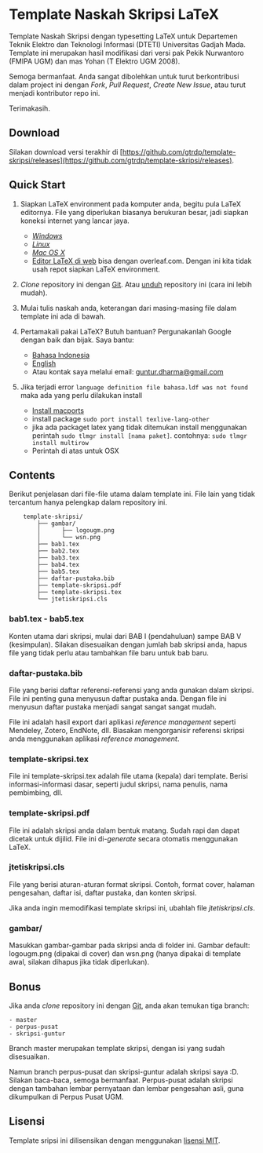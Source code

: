 Template Naskah Skripsi LaTeX
=============================

Template Naskah Skripsi dengan typesetting LaTeX untuk Departemen Teknik Elektro dan Teknologi Informasi (DTETI) Universitas Gadjah Mada. Template ini merupakan hasil modifikasi dari versi pak Pekik Nurwantoro (FMIPA UGM) dan mas Yohan (T Elektro UGM 2008).

Semoga bermanfaat. Anda sangat dibolehkan untuk turut berkontribusi dalam project ini dengan *Fork*, *Pull Request*, *Create New Issue*, atau turut menjadi kontributor repo ini.

Terimakasih.

Download
--------
Silakan download versi terakhir di [https://github.com/gtrdp/template-skripsi/releases](https://github.com/gtrdp/template-skripsi/releases).

Quick Start
-----------
1. Siapkan LaTeX environment pada komputer anda, begitu pula LaTeX editornya. File yang diperlukan biasanya berukuran besar, jadi siapkan koneksi internet yang lancar jaya.
	- [*Windows*](https://www.google.com/search?q=windows+setup+latex&oq=windows+setup+latex&aqs=chrome..69i57.6207j0j7&sourceid=chrome&es_sm=91&ie=UTF-8)
	- [*Linux*](https://www.google.com/search?q=windows+setup+latex&oq=windows+setup+latex&aqs=chrome..69i57.6207j0j7&sourceid=chrome&es_sm=91&ie=UTF-8#q=linux+setup+latex)
	- [*Mac OS X*](https://www.google.com/search?q=windows+setup+latex&oq=windows+setup+latex&aqs=chrome..69i57.6207j0j7&sourceid=chrome&es_sm=91&ie=UTF-8#q=mac+setup+latex)
	- [Editor LaTeX di web](https://www.overleaf.com/) bisa dengan overleaf.com. Dengan ini kita tidak usah repot siapkan LaTeX environment.

2. *Clone* repository ini dengan [Git](https://www.google.com/search?q=windows+setup+latex&oq=windows+setup+latex&aqs=chrome..69i57.6207j0j7&sourceid=chrome&es_sm=91&ie=UTF-8#q=setup+git). Atau [unduh](https://github.com/gtrdp/template-skripsi/releases) repository ini (cara ini lebih mudah).
3. Mulai tulis naskah anda, keterangan dari masing-masing file dalam template ini ada di bawah.
4. Pertamakali pakai LaTeX? Butuh bantuan? Pergunakanlah Google dengan baik dan bijak. Saya bantu:
	- [Bahasa Indonesia](https://www.google.com/search?q=tutorial+menggunakan+latex&oq=tutorial+menggunakan+latex&aqs=chrome..69i57j0.3219j0j7&sourceid=chrome&es_sm=91&ie=UTF-8)
	- [English](https://www.google.com/search?q=latex+tutorial&oq=latex+tutorial&aqs=chrome..69i57j69i65l3j69i60l2.1884j0j7&sourceid=chrome&es_sm=91&ie=UTF-8)
	- Atau kontak saya melalui email: [guntur.dharma@gmail.com](mailto:guntur.dharma@gmail.com)
5. Jika terjadi error `language definition file bahasa.ldf was not found` maka ada yang perlu dilakukan install
    - [Install macports](https://www.macports.org/install.php)
    - install package `sudo port install texlive-lang-other`
    - jika ada packaget latex yang tidak ditemukan install menggunakan perintah `sudo tlmgr install [nama paket]`. 
        contohnya: `sudo tlmgr install multirow`
    - Perintah di atas untuk OSX

Contents
--------
Berikut penjelasan dari file-file utama dalam template ini. File lain yang tidak tercantum hanya pelengkap dalam repository ini.

		template-skripsi/
			├── gambar/
			│	   ├── logougm.png
			│	   └── wsn.png
			├── bab1.tex
			├── bab2.tex
			├── bab3.tex
			├── bab4.tex
			├── bab5.tex
			├── daftar-pustaka.bib
			├── template-skripsi.pdf
			├── template-skripsi.tex
			└── jtetiskripsi.cls

### bab1.tex - bab5.tex
Konten utama dari skripsi, mulai dari BAB I (pendahuluan) sampe BAB V (kesimpulan). Silakan disesuaikan dengan jumlah bab skripsi anda, hapus file yang tidak perlu atau tambahkan file baru untuk bab baru.

### daftar-pustaka.bib
File yang berisi daftar referensi-referensi yang anda gunakan dalam skripsi. File ini penting guna menyusun daftar pustaka anda. Dengan file ini menyusun daftar pustaka menjadi sangat sangat sangat mudah.

File ini adalah hasil export dari aplikasi *reference management* seperti Mendeley, Zotero, EndNote, dll. Biasakan mengorganisir referensi skripsi anda menggunakan aplikasi *reference management*.

### template-skripsi.tex
File ini template-skripsi.tex adalah file utama (kepala) dari template. Berisi informasi-informasi dasar, seperti judul skripsi, nama penulis, nama pembimbing, dll.

### template-skripsi.pdf
File ini adalah skripsi anda dalam bentuk matang. Sudah rapi dan dapat dicetak untuk dijilid. File ini di-*generate* secara otomatis menggunakan LaTeX.

### jtetiskripsi.cls
File yang berisi aturan-aturan format skripsi. Contoh, format cover, halaman pengesahan, daftar isi, daftar pustaka, dan konten skripsi.

Jika anda ingin memodifikasi template skripsi ini, ubahlah file *jtetiskripsi.cls*.

### gambar/
Masukkan gambar-gambar pada skripsi anda di folder ini. Gambar default: logougm.png (dipakai di cover) dan wsn.png (hanya dipakai di template awal, silakan dihapus jika tidak diperlukan).
			
Bonus
-----
Jika anda *clone* repository ini dengan [Git](https://www.google.com/search?q=windows+setup+latex&oq=windows+setup+latex&aqs=chrome..69i57.6207j0j7&sourceid=chrome&es_sm=91&ie=UTF-8#q=setup+git), anda akan temukan tiga branch:
	
	- master
	- perpus-pusat
	- skripsi-guntur

Branch master merupakan template skripsi, dengan isi yang sudah disesuaikan.

Namun branch perpus-pusat dan skripsi-guntur adalah skripsi saya :D. Silakan baca-baca, semoga bermanfaat. Perpus-pusat adalah skripsi dengan tambahan lembar pernyataan dan lembar pengesahan asli, guna dikumpulkan di Perpus Pusat UGM.

Lisensi
-------
Template sripsi ini dilisensikan dengan menggunakan [lisensi MIT](https://raw.githubusercontent.com/gtrdp/template-skripsi/master/LICENSE).
